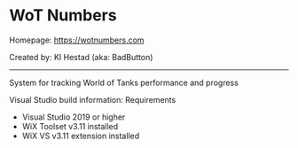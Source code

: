 # WoT Numbers #

Homepage:    https://wotnumbers.com

Created by: KI Hestad (aka: BadButton)

*******************************************************

System for tracking World of Tanks performance and progress

Visual Studio build information:
Requirements
- Visual Studio 2019 or higher
- WiX Toolset v3.11 installed
- WiX VS v3.11 extension installed

